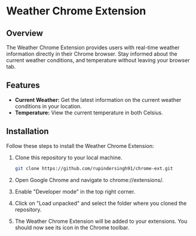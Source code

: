 # Weather Chrome Extension

## Overview

The Weather Chrome Extension provides users with real-time weather information directly in their Chrome browser. Stay informed about the current weather conditions, and temperature without leaving your browser tab.

## Features

- **Current Weather:** Get the latest information on the current weather conditions in your location.
- **Temperature:** View the current temperature in both Celsius.

## Installation

Follow these steps to install the Weather Chrome Extension:

1. Clone this repository to your local machine.
   ```bash
   git clone https://github.com/rupindersingh91/chrome-ext.git


2. Open Google Chrome and navigate to chrome://extensions/.

3. Enable "Developer mode" in the top right corner.

4. Click on "Load unpacked" and select the folder where you cloned the repository.

5. The Weather Chrome Extension will be added to your extensions. You should now see its icon in the Chrome toolbar.
